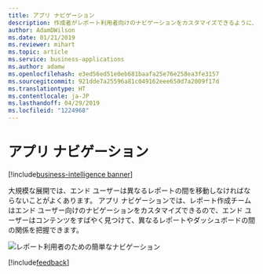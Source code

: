 ```yaml
---
title: アプリ ナビゲーション
description: 作成者がレポート利用者向けのナビゲーションをカスタマイズできるように、アプリのエクスペリエンスを向上させます。
author: AdamDWilson
ms.date: 01/21/2019
ms.reviewer: mihart
ms.topic: article
ms.service: business-applications
ms.author: adamw
ms.openlocfilehash: e3ed56ed51e0eb681baafa25e76e258ea3fe3157
ms.sourcegitcommit: 921dde7a25596a81c049162eee650d7a2009f17d
ms.translationtype: HT
ms.contentlocale: ja-JP
ms.lasthandoff: 04/29/2019
ms.locfileid: "1224968"
---
```

# <a name="app-navigation"></a>アプリ ナビゲーション

[!include[business-intelligence banner](../../includes/business-intelligence.md)]

大規模な展開では、エンド ユーザーは異なるレポートの間を移動しなければならないことがよくあります。 アプリ ナビゲーションでは、レポート作成チームはエンド ユーザー向けのナビゲーションをカスタマイズできるので、エンド ユーザーはコンテンツをすばやく見つけて、異なるレポートやダッシュボードの間の関係を把握できます。

![レポート利用者のための簡単なナビゲーション](media/app-navigation-1.png "レポート利用者のための簡単なナビゲーション")
<!-- picture -->

[!include[feedback](../includes/service-feedback.md)]